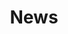 ---
# An instance of the People widget.
# Documentation: https://wowchemy.com/docs/page-builder/
widget: news

# This file represents a page section.
headless: true

title: News
---